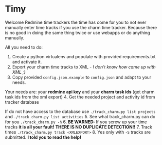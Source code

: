 # Timy

Welcome Redmine time trackers the time has come for you to not ever manually enter time tracks if you use the charm time tracker. Because there is no good in doing the same thing twice or use webapps or do anything manually.

All you need to do:

1. Create a python virtualenv and populate with provided requirements.txt and activate it.
2. Export your charm time tracks to XML - *I don't know how came up with XML ;)*
3. Copy provided `config.json.example` to `config.json` and adapt to your needs.

  Your needs are: your **redmine api key** and your **charm task ids** (get charm task ids from the xml export)
4. Get the needed project and activity id from tracker database

  If do not have access to the database use `./track_charm.py list projects` and `./track_charm.py list activities`
5. See what track_charm.py can do for you `./track_charm.py -h`
6. **BE WARNED:** If you screw up your time tracks **it is all your fault!** **THERE IS NO DUPLICATE DETECTION!!**
7. Track times `./track_charm.py track <XMLEXPORT>`
8. Yes only with `-S` tracks are submitted. **I told you to read the help!**

